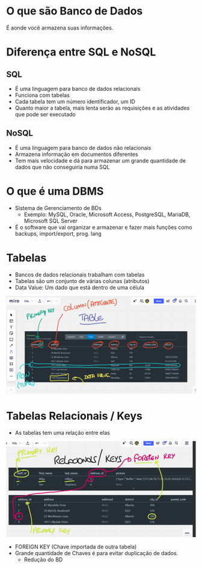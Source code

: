 # O que são Banco de Dados

É aonde você armazena suas informações.

# Diferença entre SQL e NoSQL

## SQL

- É uma linguagem para banco de dados relacionais
- Funciona com tabelas
- Cada tabela tem um número identificador, um ID
- Quanto maior a tabela, mais lenta serão as requisições e as atividades que pode ser executado

## NoSQL

- É uma linguagem para banco de dados não relacionais
- Armazena informação em documentos diferentes
- Tem mais velocidade e dá para armazenar um grande quantidade de dados que não conseguiria numa SQL

# O que é uma DBMS

- Sistema de Gerenciamento de BDs
    - Exemplo: MySQL, Oracle, Microsoft Access, PostgreSQL, MariaDB, Microsoft SQL Server
- É o software que vai organizar e armazenar e fazer mais funções como backups, import/export, prog. lang

# Tabelas

- Bancos de dados relacionais trabalham com tabelas
- Tabelas são um conjunto de várias colunas (atributos)
- Data Value: Um dado que está dentro de uma célula

![Foto 01](../img/foto1.png)

# Tabelas Relacionais / Keys

- As tabelas tem uma relação entre elas

![Foto 02](../img/foto2.png)

- FOREIGN KEY (Chave importada de outra tabela)
- Grande quantidade de Chaves é para evitar duplicação de dados.
    - Redução do BD